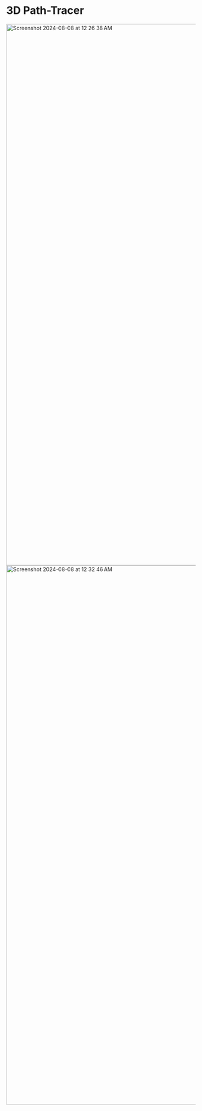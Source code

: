# 3D Path-Tracer
<img width="1436" alt="Screenshot 2024-08-08 at 12 26 38 AM" src="https://github.com/user-attachments/assets/53d59815-f393-4b13-b027-ad385a1e623c">
<img width="1431" alt="Screenshot 2024-08-08 at 12 32 46 AM" src="https://github.com/user-attachments/assets/f0195d46-c189-4d3f-9937-fe658232005c">
